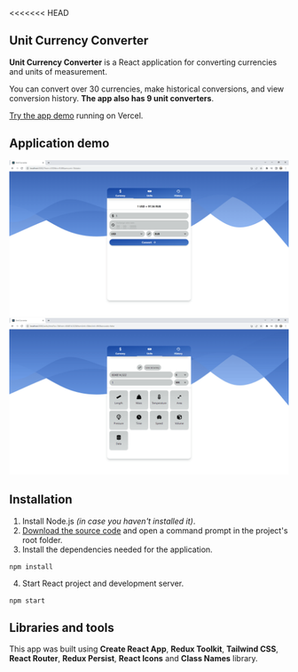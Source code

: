 <<<<<<< HEAD

## Unit Currency Converter

**Unit Currency Converter** is a React application for converting currencies and units of measurement.

You can convert over 30 currencies, make historical conversions, and view conversion history. **The app also has 9 unit converters**.

[Try the app demo](https://unit-currency-converter.vercel.app/) running on Vercel.

## Application demo

<img src="github-images/currency-converter.png" alt="Currency converter" width="800">

<img src="github-images/unit-converter.png" alt="Unit converter" width="800">

## Installation

1. Install Node.js _(in case you haven't installed it)_.
2. [Download the source code](https://github.com/IhorAntiukhov/unit-currency-converter.git) and open a command prompt in the project's root folder.
3. Install the dependencies needed for the application.

```
npm install
```

4. Start React project and development server.

```
npm start
```

## Libraries and tools

This app was built using **Create React App**, **Redux Toolkit**, **Tailwind CSS**, **React Router**, **Redux Persist**, **React Icons** and **Class Names** library.
